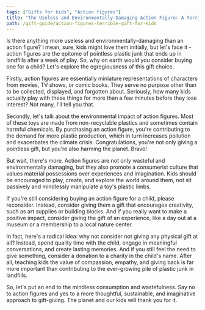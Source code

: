 ```yaml
---
tags: ["Gifts for kids", "Action figures"]
title: "The Useless and Environmentally-Damaging Action Figure: A Terrible Gift for Kids"
path: /gift-guide/action-figures-terrible-gift-for-kids
---
```


Is there anything more useless and environmentally-damaging than an action figure? I mean, sure, kids might love them initially, but let's face it - action figures are the epitome of pointless plastic junk that ends up in landfills after a week of play. So, why on earth would you consider buying one for a child? Let's explore the egregiousness of this gift choice.

Firstly, action figures are essentially miniature representations of characters from movies, TV shows, or comic books. They serve no purpose other than to be collected, displayed, and forgotten about. Seriously, how many kids actually play with these things for more than a few minutes before they lose interest? Not many, I'll tell you that.

Secondly, let's talk about the environmental impact of action figures. Most of these toys are made from non-recyclable plastics and sometimes contain harmful chemicals. By purchasing an action figure, you're contributing to the demand for more plastic production, which in turn increases pollution and exacerbates the climate crisis. Congratulations, you're not only giving a pointless gift, but you're also harming the planet. Bravo!

But wait, there's more. Action figures are not only wasteful and environmentally damaging, but they also promote a consumerist culture that values material possessions over experiences and imagination. Kids should be encouraged to play, create, and explore the world around them, not sit passively and mindlessly manipulate a toy's plastic limbs.

If you're still considering buying an action figure for a child, please reconsider. Instead, consider giving them a gift that encourages creativity, such as art supplies or building blocks. And if you really want to make a positive impact, consider giving the gift of an experience, like a day out at a museum or a membership to a local nature center.

In fact, here's a radical idea: why not consider not giving any physical gift at all? Instead, spend quality time with the child, engage in meaningful conversations, and create lasting memories. And if you still feel the need to give something, consider a donation to a charity in the child's name. After all, teaching kids the value of compassion, empathy, and giving back is far more important than contributing to the ever-growing pile of plastic junk in landfills.

So, let's put an end to the mindless consumption and wastefulness. Say no to action figures and yes to a more thoughtful, sustainable, and imaginative approach to gift-giving. The planet and our kids will thank you for it.